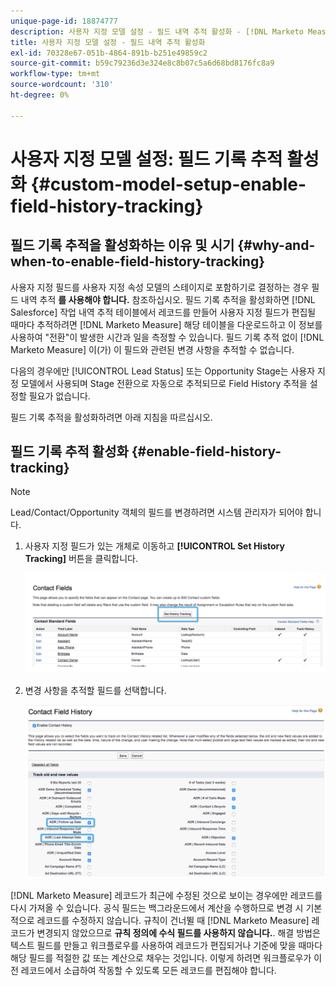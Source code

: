 ```yaml
---
unique-page-id: 18874777
description: 사용자 지정 모델 설정 - 필드 내역 추적 활성화 - [!DNL Marketo Measure] - 제품 설명서
title: 사용자 지정 모델 설정 - 필드 내역 추적 활성화
exl-id: 70328e67-051b-4864-891b-b251e49859c2
source-git-commit: b59c79236d3e324e8c8b07c5a6d68bd8176fc8a9
workflow-type: tm+mt
source-wordcount: '310'
ht-degree: 0%

---
```


# 사용자 지정 모델 설정: 필드 기록 추적 활성화 {#custom-model-setup-enable-field-history-tracking}

## 필드 기록 추적을 활성화하는 이유 및 시기 {#why-and-when-to-enable-field-history-tracking}

사용자 지정 필드를 사용자 지정 속성 모델의 스테이지로 포함하기로 결정하는 경우 필드 내역 추적 **를 사용해야 합니다.** 참조하십시오. 필드 기록 추적을 활성화하면 [!DNL Salesforce] 작업 내역 추적 테이블에서 레코드를 만들어 사용자 지정 필드가 편집될 때마다 추적하려면 [!DNL Marketo Measure] 해당 테이블을 다운로드하고 이 정보를 사용하여 &quot;전환&quot;이 발생한 시간과 일을 측정할 수 있습니다. 필드 기록 추적 없이 [!DNL Marketo Measure] 이(가) 이 필드와 관련된 변경 사항을 추적할 수 없습니다.

다음의 경우에만 [!UICONTROL Lead Status] 또는 Opportunity Stage는 사용자 지정 모델에서 사용되며 Stage 전환으로 자동으로 추적되므로 Field History 추적을 설정할 필요가 없습니다.

필드 기록 추적을 활성화하려면 아래 지침을 따르십시오.

## 필드 기록 추적 활성화 {#enable-field-history-tracking}

>[!NOTE]
>
>Lead/Contact/Opportunity 객체의 필드를 변경하려면 시스템 관리자가 되어야 합니다.

1. 사용자 지정 필드가 있는 개체로 이동하고 **[!UICONTROL Set History Tracking]** 버튼을 클릭합니다.

   ![](assets/1.png)

1. 변경 사항을 추적할 필드를 선택합니다.

   ![](assets/2.png)

[!DNL Marketo Measure] 레코드가 최근에 수정된 것으로 보이는 경우에만 레코드를 다시 가져올 수 있습니다. 공식 필드는 백그라운드에서 계산을 수행하므로 변경 시 기본적으로 레코드를 수정하지 않습니다. 규칙이 건너뛸 때 [!DNL Marketo Measure] 레코드가 변경되지 않았으므로 **규칙 정의에 수식 필드를 사용하지 않습니다.**. 해결 방법은 텍스트 필드를 만들고 워크플로우를 사용하여 레코드가 편집되거나 기준에 맞을 때마다 해당 필드를 적절한 값 또는 계산으로 채우는 것입니다. 이렇게 하려면 워크플로우가 이전 레코드에서 소급하여 작동할 수 있도록 모든 레코드를 편집해야 합니다.

